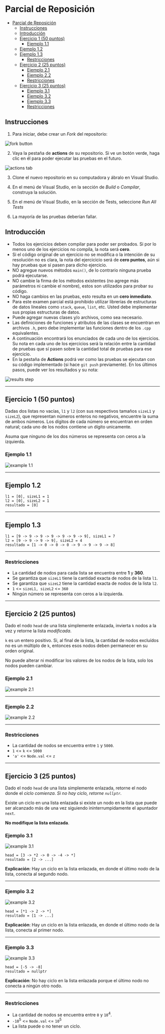 # Parcial de Reposición

- [Parcial de Reposición](#parcial-de-reposición)
  - [Instrucciones](#instrucciones)
  - [Introducción](#introducción)
  - [Ejercicio 1 (50 puntos)](#ejercicio-1-50-puntos)
    - [Ejemplo 1.1](#ejemplo-11)
  - [Ejemplo 1.2](#ejemplo-12)
  - [Ejemplo 1.3](#ejemplo-13)
    - [Restricciones](#restricciones)
  - [Ejercicio 2 (25 puntos)](#ejercicio-2-25-puntos)
    - [Ejemplo 2.1](#ejemplo-21)
    - [Ejemplo 2.2](#ejemplo-22)
    - [Restricciones](#restricciones-1)
  - [Ejercicio 3 (25 puntos)](#ejercicio-3-25-puntos)
    - [Ejemplo 3.1](#ejemplo-31)
    - [Ejemplo 3.2](#ejemplo-32)
    - [Ejemplo 3.3](#ejemplo-33)
    - [Restricciones](#restricciones-2)

## Instrucciones

1. Para iniciar, debe crear un *Fork* del repositorio:

![fork button](images/fork.png)

2. Vaya la pestaña de **actions** de su repositorio. Si ve un botón verde, haga clic en él para poder ejecutar las pruebas en el futuro.

![actions tab](images/actions.png)

3. Clone el nuevo repositorio en su computadora y ábralo en Visual Studio.

4. En el menú de Visual Studio, en la sección de *Build* o *Compilar*, construya la solución.

5. En el menú de Visual Studio, en la sección de Tests, seleccione *Run All Tests*

6. La mayoría de las pruebas deberían fallar.

## Introducción

- Todos los ejercicios deben compilar para poder ser probados. Si por lo menos uno de los ejercicios no compila, la nota será **cero**.
- Si el código original de un ejercicio no se modifica o la intención de su resolución no es clara, la nota del ejercicicio será de **cero puntos**, aún si hay pruebas que sí pasen para dicho ejercicio.
- NO agregue nuevos métodos `main()`, de lo contrario ninguna prueba podrá ejecutarse.
- NO cambie la firma de los métodos existentes (no agrege más parámetros ni cambie el nombre), estos son utilizados para probar su código.
- NO haga cambios en las pruebas, esto resulta en un **cero inmediato**.
- Para este examen parcial está prohibido utilizar librerías de estructuras de datos lineales como `stack`, `queue`, `list`, etc. Usted debe implementar sus propias estructuras de datos.
- Puede agregar nuevas clases y/o archivos, como sea necesario.
- Las definiciones de funciones y atributos de las clases se encuentran en archivos `.h`, pero debe implementar las funciones dentro de los `.cpp` equivalentes.
- A continuación encontrará los enunciados de cada uno de los ejercicios. Su nota en cada uno de los ejercicios será la relación entre la cantidad de pruebas que sí pasen sobre la cantidad total de pruebas para ese ejercicio.
- En la pestaña de **Actions** podrá ver como las pruebas se ejecutan con su código implementado (si hace `git push` previamente). En los últimos pasos, puede ver los resultados y su nota:

![results step](images/results.png)
___

## Ejercicio 1 (50 puntos)

Dadas dos listas no vacías, `l1` y `l2` (con sus respectivos tamaños `sizeL1` y `sizeL2`), que representan números enteros no negativos, encuentre la suma de ambos números. Los dígitos de cada número se encuentran en orden natural; cada uno de los nodos contiene un dígito unicamente.

Asuma que ninguno de los dos números se representa con ceros a la izquierda.

### Ejemplo 1.1

![example 1.1](images/example1_1.jpeg)

___

## Ejemplo 1.2

    l1 = [0], sizeL1 = 1
    l2 = [0], sizeL2 = 1
    resultado = [0]
___

## Ejemplo 1.3

    l1 = [9 -> 9 -> 9 -> 9 -> 9 -> 9 -> 9], sizeL1 = 7
    l2 = [9 -> 9 -> 9 -> 9], sizeL2 = 4
    resultado = [1 -> 0 -> 0 -> 0 -> 9 -> 9 -> 9 -> 8]
___

### Restricciones

- La cantidad de nodos para cada lista se encuentra entre **1** y **360**.
- Se garantiza que `sizeL1` tiene la cantidad exacta de nodos de la lista `l1`.
- Se garantiza que `sizeL2` tiene la cantidad exacta de nodos de la lista `l2`.
- `1` <= `sizeL1, sizeL2` <= `360`
- Ningún número se representa con ceros a la izquierda.

___

## Ejercicio 2 (25 puntos)

Dado el nodo `head` de una lista simplemente enlazada, invierta `k` nodos a la vez y retorne la lista *modificada*.

`k` es un entero positivo. Si, al final de la lista, la cantidad de nodos excluídos no es un múltiplo de `k`, entonces esos nodos deben permanecer en su orden original.

No puede alterar ni modificar los valores de los nodos de la lista, solo los nodos pueden cambiar.

### Ejemplo 2.1

![example 2.1](images/example2_1.jpeg)

___

### Ejemplo 2.2

![example 2.2](images/example2_2.jpeg)

___

### Restricciones

- La cantidad de nodos se encuentra entre `1` y `5000`.
- `1` <= `k` <= `5000`
- `'a'` <= `Node.val` <= `z`

___

## Ejercicio 3 (25 puntos)

Dado el nodo `head` de una lista simplemente enlazada, retorne el nodo donde el *ciclo comienza*. *Si no hay ciclo, retorne `nullptr`.*

Existe un ciclo en una lista enlazada si existe un nodo en la lista que puede ser alcanzado más de una vez siguiendo ininterrumpidamente el apuntador `next`.

**No modifique la lista enlazada**.

### Ejemplo 3.1

![example 3.1](images/example3_1.jpeg)

    head = [3 -> *2 -> 0 -> -4 -> *]
    resultado = [2 -> ...]

**Explicación**: Hay un ciclo en la lista enlazada, en donde el último nodo de la lista, conecta al segundo nodo.
___

### Ejemplo 3.2

![example 3.2](images/example3_2.jpeg)

    head = [*1 -> 2 -> *]
    resultado = [1 -> ...]

**Explicación**: Hay un ciclo en la lista enlazada, en donde el último nodo de la lista, conecta al primer nodo.
___

### Ejemplo 3.3

![example 3.3](images/example3_3.jpeg)

    head = [-5 -> -8]
    resultado = nullptr

**Explicación**: No hay ciclo en la lista enlazada porque el último nodo no conecta a ningún otro nodo.
___

### Restricciones

- La cantidad de nodos se encuentra entre `0` y `10`<sup>4</sup>.
- `-10`<sup>5</sup> <= `Node.val` <= `10`<sup>5</sup>
- La lista puede o no tener un ciclo.
